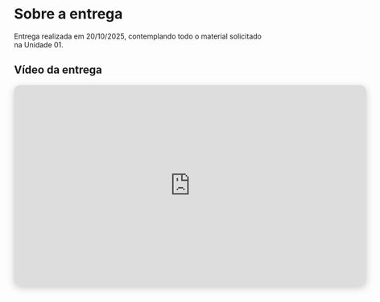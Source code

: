 # Sobre a entrega

Entrega realizada em 20/10/2025, contemplando todo o material solicitado na Unidade 01.

## Vídeo da entrega

<iframe 
  width="700" 
  height="400" 
  src="https://www.youtube.com/watch?v=BDs_SzOa7Iw" 
  title="Apresentação Unidade 02" 
  frameborder="0" 
  allow="accelerometer; autoplay; clipboard-write; encrypted-media; gyroscope; picture-in-picture" 
  allowfullscreen 
  style="border-radius: 12px; box-shadow: 0px 4px 15px rgba(0,0,0,0.2);">
</iframe>

